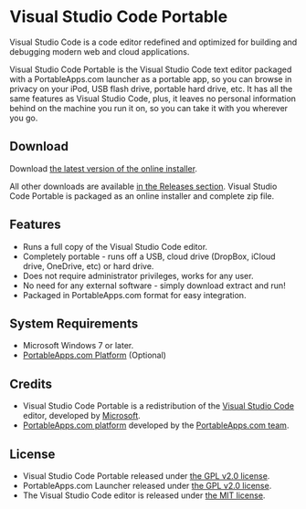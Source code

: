 # Visual Studio Code Portable

Visual Studio Code is a code editor redefined and optimized for building and
debugging modern web and cloud applications.

Visual Studio Code Portable is the Visual Studio Code text editor packaged with
a PortableApps.com launcher as a portable app, so you can browse in privacy on
your iPod, USB flash drive, portable hard drive, etc. It has all the same
features as Visual Studio Code, plus, it leaves no personal information behind
on the machine you run it on, so you can take it with you wherever you go.

## Download
Download [the latest version of the online installer][D1].

All other downloads are available [in the Releases section][D2]. Visual Studio Code Portable
is packaged as an online installer and complete zip file.

 [D1]: https://github.com/garethflowers/vscode-portable/releases/tag/Latest
 [D2]: https://github.com/garethflowers/vscode-portable/releases/latest

## Features
* Runs a full copy of the Visual Studio Code editor.
* Completely portable - runs off a USB, cloud drive (DropBox, iCloud drive,
  OneDrive, etc) or hard drive.
* Does not require administrator privileges, works for any user.
* No need for any external software - simply download extract and run!
* Packaged in PortableApps.com format for easy integration.

## System Requirements
* Microsoft Windows 7 or later.
* [PortableApps.com Platform][S1] (Optional)

 [S1]: https://portableapps.com/download

## Credits
* Visual Studio Code Portable is a redistribution of the
  [Visual Studio Code][C1] editor, developed by [Microsoft][C2].
* [PortableApps.com platform][S1] developed by the [PortableApps.com team][C3].

 [C1]: https://code.visualstudio.com
 [C2]: https://www.microsoft.com
 [C3]: https://portableapps.com

## License

* Visual Studio Code Portable released under [the GPL v2.0 license][L1].
* PortableApps.com Launcher released under [the GPL v2.0 license][L2].
* The Visual Studio Code editor is released under [the MIT license][L3].

 [L1]: https://raw.githubusercontent.com/garethflowers/vscode-portable/master/LICENSE
 [L2]: https://raw.githubusercontent.com/garethflowers/vscode-portable/master/VSCodePortable/Other/Source/LauncherLicense.txt
 [L3]: https://raw.githubusercontent.com/Microsoft/vscode/master/LICENSE.txt
